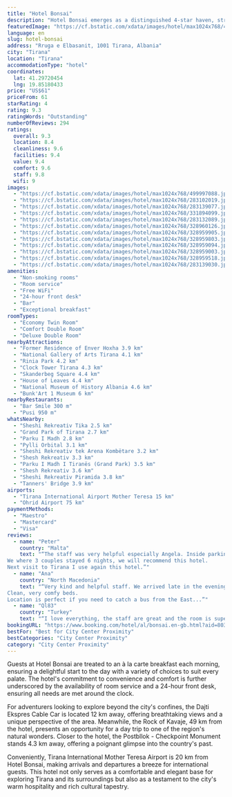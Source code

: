 ```yaml
---
title: "Hotel Bonsai"
description: "Hotel Bonsai emerges as a distinguished 4-star haven, strategically positioned just a short drive from the heart of Tirana."
featuredImage: "https://cf.bstatic.com/xdata/images/hotel/max1024x768/499997088.jpg?k=4bfc793c9f8a4d8963fd9205465f2c3726cc1e510cf4e2ecebeb88a7f61520dc&o=&hp=1"
language: en
slug: hotel-bonsai
address: "Rruga e Elbasanit, 1001 Tirana, Albania"
city: "Tirana"
location: "Tirana"
accommodationType: "hotel"
coordinates:
  lat: 41.29720454
  lng: 19.85180433
price: "US$61"
priceFrom: 61
starRating: 4
rating: 9.3
ratingWords: "Outstanding"
numberOfReviews: 294
ratings:
  overall: 9.3
  location: 8.4
  cleanliness: 9.6
  facilities: 9.4
  value: 9.4
  comfort: 9.6
  staff: 9.8
  wifi: 9
images:
  - "https://cf.bstatic.com/xdata/images/hotel/max1024x768/499997088.jpg?k=4bfc793c9f8a4d8963fd9205465f2c3726cc1e510cf4e2ecebeb88a7f61520dc&o=&hp=1"
  - "https://cf.bstatic.com/xdata/images/hotel/max1024x768/283102019.jpg?k=3bb0a60a37083a5d4a6201f84f6607585e644ab2376f667ae9dc5f74f3398866&o=&hp=1"
  - "https://cf.bstatic.com/xdata/images/hotel/max1024x768/283139077.jpg?k=36a4476a0aa239c101882ef1b32932c98bdfa09b2f18f25d363989d670b70bbc&o=&hp=1"
  - "https://cf.bstatic.com/xdata/images/hotel/max1024x768/331894099.jpg?k=cd250d62d5ef08e2d77e6b91f7929d742f9dbfbe651e92d066ace8d14ade8aa0&o=&hp=1"
  - "https://cf.bstatic.com/xdata/images/hotel/max1024x768/283132089.jpg?k=8280fc4619d757d95779b831ce6e01f4f24210523e08aa9eadef2eec012f3a80&o=&hp=1"
  - "https://cf.bstatic.com/xdata/images/hotel/max1024x768/328960126.jpg?k=a34b07212d26be64305c1a90a04729c420d09de6f844076930424dd5966ac716&o=&hp=1"
  - "https://cf.bstatic.com/xdata/images/hotel/max1024x768/328959905.jpg?k=4438c2652dbbf8a9ff4088b73ed8f63a0f1ebf745a9dfc7fea0020464a4d8746&o=&hp=1"
  - "https://cf.bstatic.com/xdata/images/hotel/max1024x768/328959803.jpg?k=261c130519a816f2c7dc95581163418a9d23dc7cfcc0b0318a3ce8024cec3313&o=&hp=1"
  - "https://cf.bstatic.com/xdata/images/hotel/max1024x768/328959094.jpg?k=b56977a9000458dbd384f19d9b599a5d9db6447365fdf9ed7ade16991fa63fe7&o=&hp=1"
  - "https://cf.bstatic.com/xdata/images/hotel/max1024x768/328959003.jpg?k=44cbfda6e5ef03a99c48bd45cc263dd14422501f4065bc38d9ca64ebec007ef7&o=&hp=1"
  - "https://cf.bstatic.com/xdata/images/hotel/max1024x768/328959518.jpg?k=8072d06c7f52213fecd1c941d1993b77b52f72c8b6db9203794e48103c4d039c&o=&hp=1"
  - "https://cf.bstatic.com/xdata/images/hotel/max1024x768/283139030.jpg?k=3e8d428c9be07f6ac5c94b8f937a82093b7e38e01b7c6bad223dc63956428eef&o=&hp=1"
amenities:
  - "Non-smoking rooms"
  - "Room service"
  - "Free WiFi"
  - "24-hour front desk"
  - "Bar"
  - "Exceptional breakfast"
roomTypes:
  - "Economy Twin Room"
  - "Comfort Double Room"
  - "Deluxe Double Room"
nearbyAttractions:
  - "Former Residence of Enver Hoxha 3.9 km"
  - "National Gallery of Arts Tirana 4.1 km"
  - "Rinia Park 4.2 km"
  - "Clock Tower Tirana 4.3 km"
  - "Skanderbeg Square 4.4 km"
  - "House of Leaves 4.4 km"
  - "National Museum of History Albania 4.6 km"
  - "Bunk'Art 1 Museum 6 km"
nearbyRestaurants:
  - "Bar Smile 300 m"
  - "Pusi 950 m"
whatsNearby:
  - "Sheshi Rekreativ Tika 2.5 km"
  - "Grand Park of Tirana 2.7 km"
  - "Parku I Madh 2.8 km"
  - "Pylli Orbital 3.1 km"
  - "Sheshi Rekreativ tek Arena Kombëtare 3.2 km"
  - "Shesh Rekreativ 3.3 km"
  - "Parku I Madh I Tiranës (Grand Park) 3.5 km"
  - "Shesh Rekreativ 3.6 km"
  - "Sheshi Rekreativ Piramida 3.8 km"
  - "Tanners' Bridge 3.9 km"
airports:
  - "Tirana International Airport Mother Teresa 15 km"
  - "Ohrid Airport 75 km"
paymentMethods:
  - "Maestro"
  - "Mastercard"
  - "Visa"
reviews:
  - name: "Peter"
    country: "Malta"
    text: "“The staff was very helpful especially Angela. Inside parking. Good breakfast.
We where 3 couples stayed 6 nights, we will recommend this hotel.
Next visit to Tirana I use again this hotel.”"
  - name: "Ana"
    country: "North Macedonia"
    text: "“Very kind and helpful staff. We arrived late in the evening, hungry, and they ordered food for us that was brought to the hotel so we didnt have to go out.
Clean, very comfy beds.
Location is perfect if you need to catch a bus from the East...”"
  - name: "Ql83"
    country: "Turkey"
    text: "“I love everything, the staff are great and the room is super clean and comfortable.”"
bookingURL: "https://www.booking.com/hotel/al/bonsai.en-gb.html?aid=8035640"
bestFor: "Best for City Center Proximity"
bestCategories: "City Center Proximity"
category: "City Center Proximity"
---
```


Guests at Hotel Bonsai are treated to an à la carte breakfast each morning, ensuring a delightful start to the day with a variety of choices to suit every palate. The hotel's commitment to convenience and comfort is further underscored by the availability of room service and a 24-hour front desk, ensuring all needs are met around the clock.

For adventurers looking to explore beyond the city's confines, the Dajti Ekspres Cable Car is located 12 km away, offering breathtaking views and a unique perspective of the area. Meanwhile, the Rock of Kavaje, 49 km from the hotel, presents an opportunity for a day trip to one of the region's natural wonders. Closer to the hotel, the Postbllok - Checkpoint Monument stands 4.3 km away, offering a poignant glimpse into the country's past.

Conveniently, Tirana International Mother Teresa Airport is 20 km from Hotel Bonsai, making arrivals and departures a breeze for international guests. This hotel not only serves as a comfortable and elegant base for exploring Tirana and its surroundings but also as a testament to the city's warm hospitality and rich cultural tapestry.